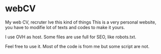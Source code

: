 # webCV
My web CV, recruter lve this kind of things
This is a very personal website, you have to modifie lot of texts and codes to make it yours.

I use OVH as host.
Some files are use full for SEO, like robots.txt.

Feel free to use it.
Most of the code is from me but some script are not.
